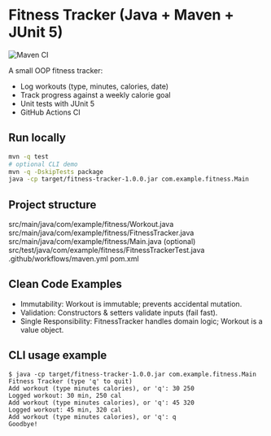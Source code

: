 # Fitness Tracker (Java + Maven + JUnit 5)
![Maven CI](https://github.com/KeiraHancock/FitnessTracker/actions/workflows/maven.yml/badge.svg)

A small OOP fitness tracker:
- Log workouts (type, minutes, calories, date)
- Track progress against a weekly calorie goal
- Unit tests with JUnit 5
- GitHub Actions CI

## Run locally
```bash
mvn -q test
# optional CLI demo
mvn -q -DskipTests package
java -cp target/fitness-tracker-1.0.0.jar com.example.fitness.Main
```

## Project structure
src/main/java/com/example/fitness/Workout.java
src/main/java/com/example/fitness/FitnessTracker.java
src/main/java/com/example/fitness/Main.java (optional)
src/test/java/com/example/fitness/FitnessTrackerTest.java
.github/workflows/maven.yml
pom.xml

## Clean Code Examples
- Immutability: Workout is immutable; prevents accidental mutation.
- Validation: Constructors & setters validate inputs (fail fast).
- Single Responsibility: FitnessTracker handles domain logic; Workout is a value object.

## CLI usage example

```text
$ java -cp target/fitness-tracker-1.0.0.jar com.example.fitness.Main
Fitness Tracker (type 'q' to quit)
Add workout (type minutes calories), or 'q': 30 250
Logged workout: 30 min, 250 cal
Add workout (type minutes calories), or 'q': 45 320
Logged workout: 45 min, 320 cal
Add workout (type minutes calories), or 'q': q
Goodbye!
```
